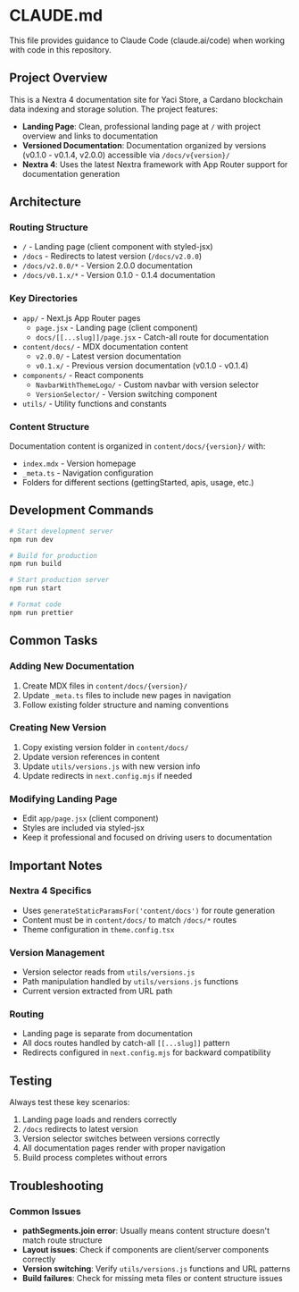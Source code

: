 # CLAUDE.md

This file provides guidance to Claude Code (claude.ai/code) when working with code in this repository.

## Project Overview

This is a Nextra 4 documentation site for Yaci Store, a Cardano blockchain data indexing and storage solution. The project features:

- **Landing Page**: Clean, professional landing page at `/` with project overview and links to documentation
- **Versioned Documentation**: Documentation organized by versions (v0.1.0 - v0.1.4, v2.0.0) accessible via `/docs/v{version}/`
- **Nextra 4**: Uses the latest Nextra framework with App Router support for documentation generation

## Architecture

### Routing Structure

- `/` - Landing page (client component with styled-jsx)
- `/docs` - Redirects to latest version (`/docs/v2.0.0`)
- `/docs/v2.0.0/*` - Version 2.0.0 documentation
- `/docs/v0.1.x/*` - Version 0.1.0 - 0.1.4 documentation

### Key Directories

- `app/` - Next.js App Router pages
  - `page.jsx` - Landing page (client component)
  - `docs/[[...slug]]/page.jsx` - Catch-all route for documentation
- `content/docs/` - MDX documentation content
  - `v2.0.0/` - Latest version documentation
  - `v0.1.x/` - Previous version documentation (v0.1.0 - v0.1.4)
- `components/` - React components
  - `NavbarWithThemeLogo/` - Custom navbar with version selector
  - `VersionSelector/` - Version switching component
- `utils/` - Utility functions and constants

### Content Structure

Documentation content is organized in `content/docs/{version}/` with:

- `index.mdx` - Version homepage
- `_meta.ts` - Navigation configuration
- Folders for different sections (gettingStarted, apis, usage, etc.)

## Development Commands

```bash
# Start development server
npm run dev

# Build for production
npm run build

# Start production server
npm run start

# Format code
npm run prettier
```

## Common Tasks

### Adding New Documentation

1. Create MDX files in `content/docs/{version}/`
2. Update `_meta.ts` files to include new pages in navigation
3. Follow existing folder structure and naming conventions

### Creating New Version

1. Copy existing version folder in `content/docs/`
2. Update version references in content
3. Update `utils/versions.js` with new version info
4. Update redirects in `next.config.mjs` if needed

### Modifying Landing Page

- Edit `app/page.jsx` (client component)
- Styles are included via styled-jsx
- Keep it professional and focused on driving users to documentation

## Important Notes

### Nextra 4 Specifics

- Uses `generateStaticParamsFor('content/docs')` for route generation
- Content must be in `content/docs/` to match `/docs/*` routes
- Theme configuration in `theme.config.tsx`

### Version Management

- Version selector reads from `utils/versions.js`
- Path manipulation handled by `utils/versions.js` functions
- Current version extracted from URL path

### Routing

- Landing page is separate from documentation
- All docs routes handled by catch-all `[[...slug]]` pattern
- Redirects configured in `next.config.mjs` for backward compatibility

## Testing

Always test these key scenarios:

1. Landing page loads and renders correctly
2. `/docs` redirects to latest version
3. Version selector switches between versions correctly
4. All documentation pages render with proper navigation
5. Build process completes without errors

## Troubleshooting

### Common Issues

- **pathSegments.join error**: Usually means content structure doesn't match route structure
- **Layout issues**: Check if components are client/server components correctly
- **Version switching**: Verify `utils/versions.js` functions and URL patterns
- **Build failures**: Check for missing meta files or content structure issues
